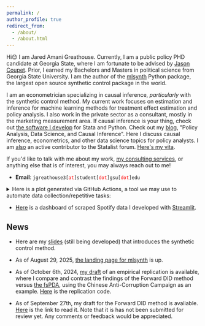 ```yaml
---
permalink: /
author_profile: true
redirect_from: 
  - /about/
  - /about.html
---
```


Hi😊 I am Jared Amani Greathouse. Currently, I am a public policy PHD candidate at Georgia State, where I am fortunate to be advised by [Jason Coupet](https://aysps.gsu.edu/profile/jason-coupet/). Prior, I earned my Bachelors and Masters in political science from Georgia State University. I am the author of the [mlsynth](https://jgreathouse9.github.io/mlsynth/webdir/mlsynthlanding.html) Python package, the largest open source synthetic control package in the world.

I am an econometrician specializing in causal inference, *particularly* with the synthetic control method. My current work focuses on estimation and inference for machine learning methods for treatment effect estimation and policy analysis. I also work in the private sector as a consultant, mostly in the marketing measurement area. If causal inference is your thing, check out [the software I develop](https://jgreathouse9.github.io/software/) for Stata and Python. Check out my [blog](https://jgreathouse9.github.io/docs/), "Policy Analysis, Data Science, and Causal Inference". Here I discuss causal inference, econometrics, and other data science topics for policy analysts. I am [also](https://www.statalist.org/forums/member/51320-jared-greathouse) an active contributor to the Statalist forum. [Here's my vita](http://jgreathouse9.github.io/files/VitaWeb.pdf).

If you'd like to talk with me about my work, [my consulting services](https://jgreathouse9.github.io/docs/consulting.html), or anything else that is of interest, you may always reach out to me!

* **Email**: <span>`jgreathouse3[`</span><span style="color:red">`at`</span><span>`]student[`</span><span style="color:red">`dot`</span><span>`]gsu[`</span><span style="color:red">`dot`</span><span>`]edu`</span>

<details>
  <summary>Here is a plot generated via GitHub Actions, a tool we may use to automate data collection/repetitive tasks:</summary>
  <img src="https://raw.githubusercontent.com/jgreathouse9/jgreathouse9.github.io/master/Python/Scrapers/Visa/VisaSpending.png" alt="Visa Spending Plot" style="width:100%;max-width:800px;">
</details>

- [Here](https://jgreathouse9appio-fhawgwmdsdz8h3rhdss5sx.streamlit.app/) is a dashboard of scraped Spotify data I developed with [Streamlit](https://www.linkedin.com/pulse/easiest-way-build-streamlit-app-you-actually-want-trygve-karper/).


## News

- Here are my [slides](https://jgreathouse9.github.io/qprez/scmintro.html) (still being developed) that introduces the synthetic control method.

- As of August 29, 2025, [the landing page for mlsynth](https://jgreathouse9.github.io/mlsynth/webdir/mlsynthlanding.html) is up.

- As of October 6th, 2024, [my draft](http://jgreathouse9.github.io/publications/Replication_of_Shi_2023.pdf) of an empirical replication is available, where I compare and contrast the findings of the Forward DID method versus [the fsPDA](https://doi.org/10.1016/j.jeconom.2021.04.009), using the Chinese Anti-Corruption Campaign as an example. [Here](https://github.com/jgreathouse9/RepACCFDID/tree/main) is the replication code.

- As of September 27th, my draft for the Forward DID method is avaliable. [Here](http://jgreathouse9.github.io/publications/FDIDSJ.pdf) is the link to read it. Note that it is has not been submitted for review yet. Any comments or feedback would be appreciated.

